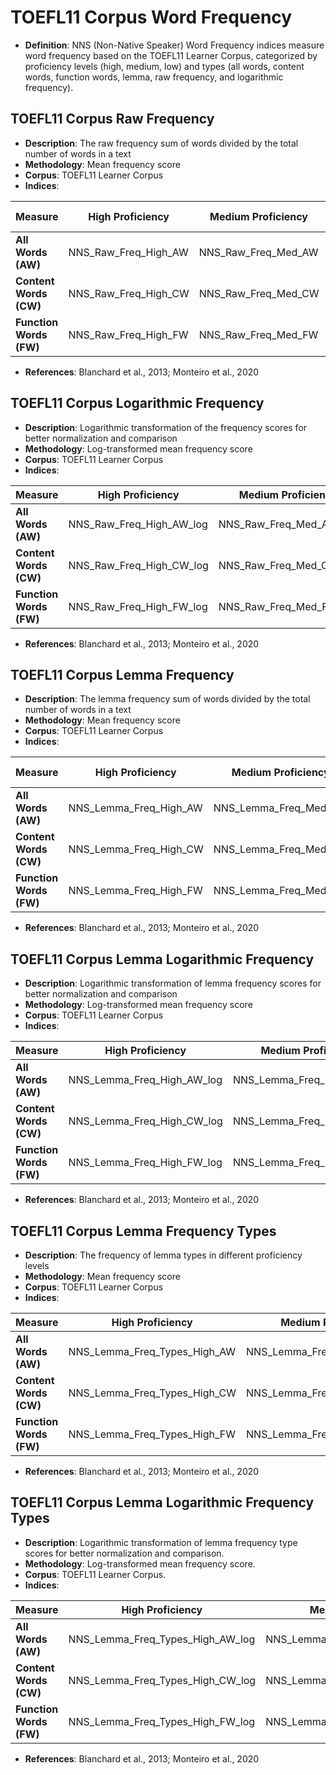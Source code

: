 # TOEFL11 Corpus Word Frequency

- **Definition**: NNS (Non-Native Speaker) Word Frequency indices measure word frequency based on the TOEFL11 Learner Corpus, categorized by proficiency levels (high, medium, low) and types (all words, content words, function words, lemma, raw frequency, and logarithmic frequency).

## TOEFL11 Corpus Raw Frequency
- **Description**: The raw frequency sum of words divided by the total number of words in a text
- **Methodology**: Mean frequency score
- **Corpus**: TOEFL11 Learner Corpus
- **Indices**:

| Measure | High Proficiency | Medium Proficiency | Low Proficiency | WC (All Proficiency Levels) |
|----------|----------------|-------------------|----------------|---------------------------|
| **All Words (AW)** | NNS_Raw_Freq_High_AW | NNS_Raw_Freq_Med_AW | NNS_Raw_Freq_Low_AW | NNS_Raw_Freq_WC_AW |
| **Content Words (CW)** | NNS_Raw_Freq_High_CW | NNS_Raw_Freq_Med_CW | NNS_Raw_Freq_Low_CW | NNS_Raw_Freq_WC_CW |
| **Function Words (FW)** | NNS_Raw_Freq_High_FW | NNS_Raw_Freq_Med_FW | NNS_Raw_Freq_Low_FW | NNS_Raw_Freq_WC_FW |

- **References**: Blanchard et al., 2013; Monteiro et al., 2020

## TOEFL11 Corpus Logarithmic Frequency
- **Description**: Logarithmic transformation of the frequency scores for better normalization and comparison
- **Methodology**: Log-transformed mean frequency score
- **Corpus**: TOEFL11 Learner Corpus
- **Indices**:

| Measure | High Proficiency | Medium Proficiency | Low Proficiency | WC (All Proficiency Levels) |
|----------|----------------|-------------------|----------------|---------------------------|
| **All Words (AW)** | NNS_Raw_Freq_High_AW_log | NNS_Raw_Freq_Med_AW_log | NNS_Raw_Freq_Low_AW_log | NNS_Raw_Freq_WC_AW_log |
| **Content Words (CW)** | NNS_Raw_Freq_High_CW_log | NNS_Raw_Freq_Med_CW_log | NNS_Raw_Freq_Low_CW_log | NNS_Raw_Freq_WC_CW_log |
| **Function Words (FW)** | NNS_Raw_Freq_High_FW_log | NNS_Raw_Freq_Med_FW_log | NNS_Raw_Freq_Low_FW_log | NNS_Raw_Freq_WC_FW_log |

- **References**: Blanchard et al., 2013; Monteiro et al., 2020

## TOEFL11 Corpus Lemma Frequency
- **Description**: The lemma frequency sum of words divided by the total number of words in a text
- **Methodology**: Mean frequency score
- **Corpus**: TOEFL11 Learner Corpus
- **Indices**:

| Measure | High Proficiency | Medium Proficiency | Low Proficiency | WC (All Proficiency Levels) |
|----------|----------------|-------------------|----------------|---------------------------|
| **All Words (AW)** | NNS_Lemma_Freq_High_AW | NNS_Lemma_Freq_Med_AW | NNS_Lemma_Freq_Low_AW | NNS_Lemma_Freq_WC_AW |
| **Content Words (CW)** | NNS_Lemma_Freq_High_CW | NNS_Lemma_Freq_Med_CW | NNS_Lemma_Freq_Low_CW | NNS_Lemma_Freq_WC_CW |
| **Function Words (FW)** | NNS_Lemma_Freq_High_FW | NNS_Lemma_Freq_Med_FW | NNS_Lemma_Freq_Low_FW | NNS_Lemma_Freq_WC_FW |

- **References**: Blanchard et al., 2013; Monteiro et al., 2020

## TOEFL11 Corpus Lemma Logarithmic Frequency
- **Description**: Logarithmic transformation of lemma frequency scores for better normalization and comparison
- **Methodology**: Log-transformed mean frequency score
- **Corpus**: TOEFL11 Learner Corpus
- **Indices**:

| Measure | High Proficiency | Medium Proficiency | Low Proficiency | WC (All Proficiency Levels) |
|----------|----------------|-------------------|----------------|---------------------------|
| **All Words (AW)** | NNS_Lemma_Freq_High_AW_log | NNS_Lemma_Freq_Med_AW_log | NNS_Lemma_Freq_Low_AW_log | NNS_Lemma_Freq_WC_AW_log |
| **Content Words (CW)** | NNS_Lemma_Freq_High_CW_log | NNS_Lemma_Freq_Med_CW_log | NNS_Lemma_Freq_Low_CW_log | NNS_Lemma_Freq_WC_CW_log |
| **Function Words (FW)** | NNS_Lemma_Freq_High_FW_log | NNS_Lemma_Freq_Med_FW_log | NNS_Lemma_Freq_Low_FW_log | NNS_Lemma_Freq_WC_FW_log |

- **References**: Blanchard et al., 2013; Monteiro et al., 2020

## TOEFL11 Corpus Lemma Frequency Types
- **Description**: The frequency of lemma types in different proficiency levels
- **Methodology**: Mean frequency score
- **Corpus**: TOEFL11 Learner Corpus
- **Indices**:

| Measure | High Proficiency | Medium Proficiency | Low Proficiency | WC (All Proficiency Levels) |
|----------|----------------|-------------------|----------------|---------------------------|
| **All Words (AW)** | NNS_Lemma_Freq_Types_High_AW | NNS_Lemma_Freq_Types_Med_AW | NNS_Lemma_Freq_Types_Low_AW | NNS_Lemma_Freq_Types_WC_AW |
| **Content Words (CW)** | NNS_Lemma_Freq_Types_High_CW | NNS_Lemma_Freq_Types_Med_CW | NNS_Lemma_Freq_Types_Low_CW | NNS_Lemma_Freq_Types_WC_CW |
| **Function Words (FW)** | NNS_Lemma_Freq_Types_High_FW | NNS_Lemma_Freq_Types_Med_FW | NNS_Lemma_Freq_Types_Low_FW | NNS_Lemma_Freq_Types_WC_FW |

- **References**: Blanchard et al., 2013; Monteiro et al., 2020

## TOEFL11 Corpus Lemma Logarithmic Frequency Types

- **Description**: Logarithmic transformation of lemma frequency type scores for better normalization and comparison.
- **Methodology**: Log-transformed mean frequency score.
- **Corpus**: TOEFL11 Learner Corpus.
- **Indices**:

| Measure | High Proficiency | Medium Proficiency | Low Proficiency | WC (All Proficiency Levels) |
|----------|----------------|-------------------|----------------|---------------------------|
| **All Words (AW)** | NNS_Lemma_Freq_Types_High_AW_log | NNS_Lemma_Freq_Types_Med_AW_log | NNS_Lemma_Freq_Types_Low_AW_log | NNS_Lemma_Freq_Types_WC_AW_log |
| **Content Words (CW)** | NNS_Lemma_Freq_Types_High_CW_log | NNS_Lemma_Freq_Types_Med_CW_log | NNS_Lemma_Freq_Types_Low_CW_log | NNS_Lemma_Freq_Types_WC_CW_log |
| **Function Words (FW)** | NNS_Lemma_Freq_Types_High_FW_log | NNS_Lemma_Freq_Types_Med_FW_log | NNS_Lemma_Freq_Types_Low_FW_log | NNS_Lemma_Freq_Types_WC_FW_log |

- **References**: Blanchard et al., 2013; Monteiro et al., 2020




